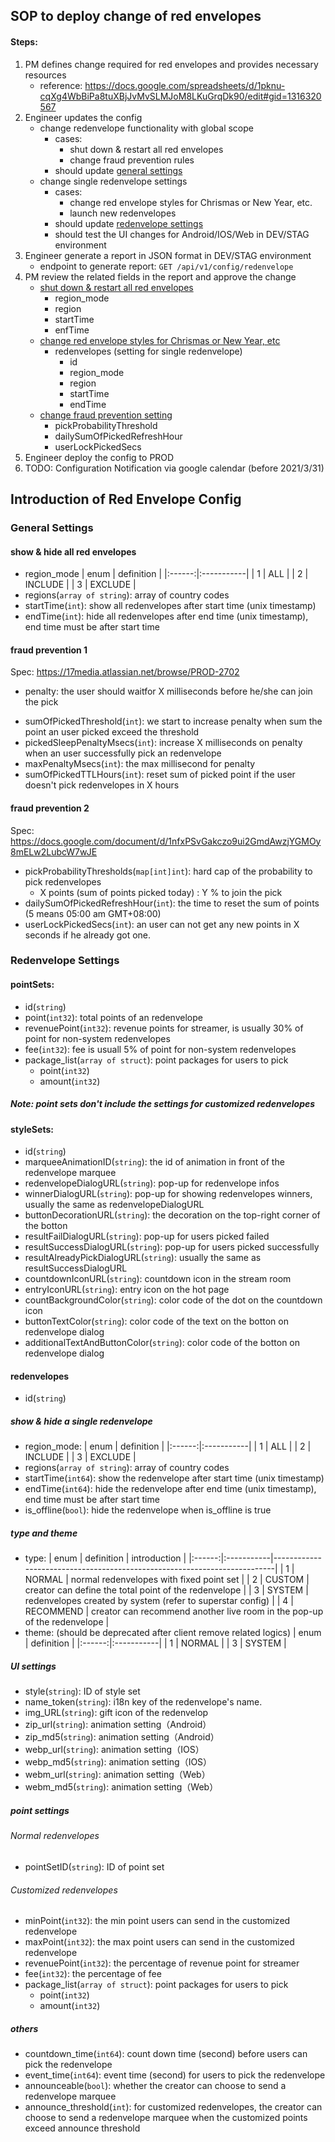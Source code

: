 ## SOP to deploy change of red envelopes
#### Steps:
01. PM defines change required for red envelopes and provides necessary resources
    - reference: https://docs.google.com/spreadsheets/d/1pknu-cqXg4WbBiPa8tuXBjJvMvSLMJoM8LKuGrqDk90/edit#gid=1316320567
02. Engineer updates the config
    - change redenvelope functionality with global scope
      - cases:
        - shut down & restart all red envelopes
        - change fraud prevention rules
      - should update [general settings](#General-Settings)
    - change single redenvelope settings
      - cases:
        - change red envelope styles for Chrismas or New Year, etc.
        - launch new redenvelopes
      - should update [redenvelope settings](#Redenvelope-Settings)
      - should test the UI changes for Android/IOS/Web in DEV/STAG environment
03. Engineer generate a report in JSON format in DEV/STAG environment
    - endpoint to generate report:   ```GET /api/v1/config/redenvelope```
04. PM review the related fields in the report and approve the change
    - [shut down & restart all red envelopes](#show-&-hide-all-red-envelopes)
      - region_mode
      - region
      - startTime
      - enfTime
    - [change red envelope styles for Chrismas or New Year, etc](#show-&-hide-a-single-redenvelope)
      - redenvelopes (setting for single redenvelope)
        - id
        - region_mode
        - region
        - startTime
        - endTime
    - [change fraud prevention setting](#fraud-prevention-2)
      - pickProbabilityThreshold
      - dailySumOfPickedRefreshHour
      - userLockPickedSecs
05. Engineer deploy the config to PROD
06. TODO: Configuration Notification via google calendar (before 2021/3/31)

## Introduction of Red Envelope Config
### General Settings
#### show & hide all red envelopes
* region_mode
    | enum   | definition |
    |:------:|:-----------|
    | 1      | ALL        |
    | 2      | INCLUDE    |
    | 3      | EXCLUDE    |
* regions(`array of string`): array of country codes
* startTime(`int`): show all redenvelopes after start time (unix timestamp)
* endTime(`int`): hide all redenvelopes after end time (unix timestamp), end time must be after start time

#### fraud prevention 1
Spec: https://17media.atlassian.net/browse/PROD-2702
- penalty: the user should waitfor X milliseconds before he/she can join the pick
* sumOfPickedThreshold(`int`): we start to increase penalty when sum the point an user picked exceed the threshold
* pickedSleepPenaltyMsecs(`int`): increase X milliseconds on penalty when an user successfully pick an redenvelope
* maxPenaltyMsecs(`int`): the max millisecond for penalty
* sumOfPickedTTLHours(`int`): reset sum of picked point if the user doesn't pick redenvelopes in X hours
#### fraud prevention 2
Spec: https://docs.google.com/document/d/1nfxPSvGakczo9ui2GmdAwzjYGMOy8mELw2LubcW7wJE
* pickProbabilityThresholds(`map[int]int`): hard cap of the probability to pick redenvelopes
  - X points (sum of points picked today) : Y % to join the pick
* dailySumOfPickedRefreshHour(`int`): the time to reset the sum of points (5 means 05:00 am GMT+08:00)
* userLockPickedSecs(`int`): an user can not get any new points in X seconds if he already got one.

### Redenvelope Settings
#### pointSets:
* id(`string`)
* point(`int32`): total points of an redenvelope
* revenuePoint(`int32`): revenue points for streamer, is usually 30% of point for non-system redenvelopes
* fee(`int32`): fee is usuall 5% of point for non-system redenvelopes
* package_list(`array of struct`): point packages for users to pick
  * point(`int32`)
  * amount(`int32`)
##### Note: point sets don't include the settings for customized redenvelopes
#### styleSets:
* id(`string`)
* marqueeAnimationID(`string`): the id of animation in front of the redenvelope marquee
* redenvelopeDialogURL(`string`): pop-up for redenvelope infos
* winnerDialogURL(`string`): pop-up for showing redenvelopes winners, usually the same as redenvelopeDialogURL
* buttonDecorationURL(`string`): the decoration on the top-right corner of the botton
* resultFailDialogURL(`string`): pop-up for users picked failed
* resultSuccessDialogURL(`string`): pop-up for users picked successfully
* resultAlreadyPickDialogURL(`string`): usually the same as resultSuccessDialogURL
* countdownIconURL(`string`): countdown icon in the stream room
* entryIconURL(`string`): entry icon on the hot page
* countBackgroundColor(`string`): color code of the dot on the countdown icon
* buttonTextColor(`string`): color code of the text on the botton on redenvelope dialog
* additionalTextAndButtonColor(`string`): color code of the botton on redenvelope dialog
#### redenvelopes
* id(`string`)
##### show & hide a single redenvelope
* region_mode:
    | enum   | definition |
    |:------:|:-----------|
    | 1      | ALL        |
    | 2      | INCLUDE    |
    | 3      | EXCLUDE    |
* regions(`array of string`): array of country codes
* startTime(`int64`): show the redenvelope after start time (unix timestamp)
* endTime(`int64`):  hide the redenvelope after end time (unix timestamp), end time must be after start time
* is_offline(`bool`): hide the redenvelope when is_offline is true
##### type and theme
* type:
    | enum   | definition | introduction                                                             |
    |:------:|:-----------|--------------------------------------------------------------------------|
    | 1      | NORMAL     | normal redenvelopes with fixed point set                                 |
    | 2      | CUSTOM     | creator can define the total point of the redenvelope                    |
    | 3      | SYSTEM     | redenvelopes created by system (refer to superstar config)               |
    | 4      | RECOMMEND  | creator can recommend another live room in the pop-up of the redenvelope |
* theme: (should be deprecated after client remove related logics)
    | enum   | definition |
    |:------:|:-----------|
    | 1      | NORMAL     |
    | 3      | SYSTEM     |
##### UI settings
* style(`string`): ID of style set
* name_token(`string`): i18n key of the redenvelope's name.
* img_URL(`string`): gift icon of the redenvelop
* zip_url(`string`): animation setting（Android）
* zip_md5(`string`): animation setting（Android）
* webp_url(`string`): animation setting（IOS）
* webp_md5(`string`): animation setting（IOS）
* webm_url(`string`): animation setting（Web）
* webm_md5(`string`): animation setting（Web）
##### point settings
###### Normal redenvelopes
* pointSetID(`string`): ID of point set
###### Customized redenvelopes
* minPoint(`int32`): the min point users can send in the customized redenvelope
* maxPoint(`int32`): the max point users can send in the customized redenvelope
* revenuePoint(`int32`): the percentage of revenue point for streamer
* fee(`int32`): the percentage of fee
* package_list(`array of struct`): point packages for users to pick
  * point(`int32`)
  * amount(`int32`)
##### others
* countdown_time(`int64`): count down time (second) before users can pick the redenvelope
* event_time(`int64`): event time (second) for users to pick the redenvelope
* announceable(`bool`): whether the creator can choose to send a redenvelope marquee
* announce_threshold(`int`): for customized redenvelopes, the creator can choose to send a redenvelope marquee when the customized points exceed announce threshold
